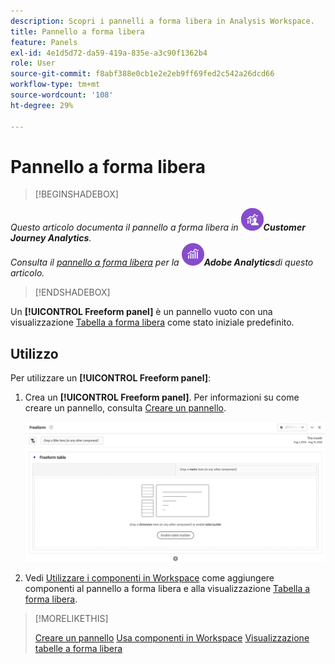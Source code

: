 ```yaml
---
description: Scopri i pannelli a forma libera in Analysis Workspace.
title: Pannello a forma libera
feature: Panels
exl-id: 4e1d5d72-da59-419a-835e-a3c90f1362b4
role: User
source-git-commit: f8abf388e0cb1e2e2eb9ff69fed2c542a26dcd66
workflow-type: tm+mt
source-wordcount: '108'
ht-degree: 29%

---
```


# Pannello a forma libera


>[!BEGINSHADEBOX]

*Questo articolo documenta il pannello a forma libera in ![CustomerJourneyAnalytics](/help/assets/icons/CustomerJourneyAnalytics.svg)**Customer Journey Analytics**.<br/>Consulta il [pannello a forma libera](https://experienceleague.adobe.com/en/docs/analytics/analyze/analysis-workspace/panels/freeform-panel) per la ![versione di Adobe Analytics](/help/assets/icons/AdobeAnalytics.svg)**Adobe Analytics**di questo articolo.*

>[!ENDSHADEBOX]


Un **[!UICONTROL Freeform panel]** è un pannello vuoto con una visualizzazione [Tabella a forma libera](/help/analysis-workspace/visualizations/freeform-table/freeform-table.md) come stato iniziale predefinito.

## Utilizzo

Per utilizzare un **[!UICONTROL Freeform panel]**:

1. Crea un **[!UICONTROL Freeform panel]**. Per informazioni su come creare un pannello, consulta [Creare un pannello](panels.md#create-a-panel).

   ![Pannello a forma libera predefinito che mostra un pannello vuoto con una tabella a forma libera.](assets/freeform-panel.png)

1. Vedi [Utilizzare i componenti in Workspace](/help/components/use-components-in-workspace.md) come aggiungere componenti al pannello a forma libera e alla visualizzazione [Tabella a forma libera](/help/analysis-workspace/visualizations/freeform-table/freeform-table.md).


>[!MORELIKETHIS]
>
>[Creare un pannello](/help/analysis-workspace/c-panels/panels.md#create-a-panel)
>[Usa componenti in Workspace](/help/components/use-components-in-workspace.md)
>[Visualizzazione tabelle a forma libera](/help/analysis-workspace/visualizations/freeform-table/freeform-table.md)
>